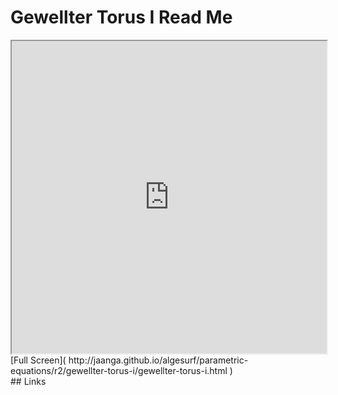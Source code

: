 Gewellter Torus I Read Me
===

<iframe src='http://jaanga.github.io/algesurf/parametric-equations/r2/gewellter-torus-i/gewellter-torus-i.html' width=100% height=500px >
There is an `iframe` here. It is not visible when viewed on github.com/algesurf. To view, please see 'Project Links' below.
</iframe>
[Full Screen]( http://jaanga.github.io/algesurf/parametric-equations/r2/gewellter-torus-i/gewellter-torus-i.html )
<br>
## Links 
<http://www.3d-meier.de/tut3/Seite172.html>  

